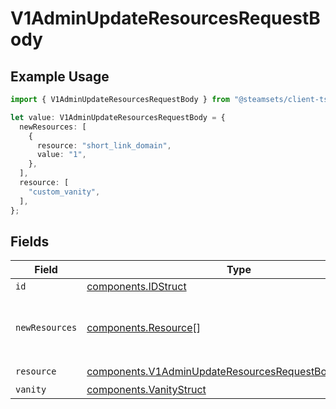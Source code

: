 # V1AdminUpdateResourcesRequestBody

## Example Usage

```typescript
import { V1AdminUpdateResourcesRequestBody } from "@steamsets/client-ts/models/components";

let value: V1AdminUpdateResourcesRequestBody = {
  newResources: [
    {
      resource: "short_link_domain",
      value: "1",
    },
  ],
  resource: [
    "custom_vanity",
  ],
};
```

## Fields

| Field                                                                                                                          | Type                                                                                                                           | Required                                                                                                                       | Description                                                                                                                    |
| ------------------------------------------------------------------------------------------------------------------------------ | ------------------------------------------------------------------------------------------------------------------------------ | ------------------------------------------------------------------------------------------------------------------------------ | ------------------------------------------------------------------------------------------------------------------------------ |
| `id`                                                                                                                           | [components.IDStruct](../../models/components/idstruct.md)                                                                     | :heavy_minus_sign:                                                                                                             | N/A                                                                                                                            |
| `newResources`                                                                                                                 | [components.Resource](../../models/components/resource.md)[]                                                                   | :heavy_check_mark:                                                                                                             | The resources to add for this account                                                                                          |
| `resource`                                                                                                                     | [components.V1AdminUpdateResourcesRequestBodyResource](../../models/components/v1adminupdateresourcesrequestbodyresource.md)[] | :heavy_check_mark:                                                                                                             | N/A                                                                                                                            |
| `vanity`                                                                                                                       | [components.VanityStruct](../../models/components/vanitystruct.md)                                                             | :heavy_minus_sign:                                                                                                             | N/A                                                                                                                            |